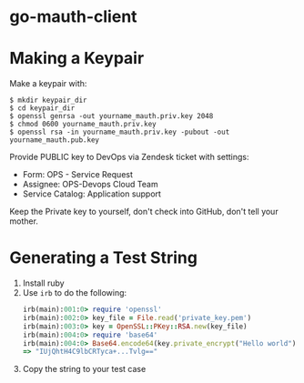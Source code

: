 # go-mauth-client

Making a Keypair
=================

Make a keypair with:

    $ mkdir keypair_dir
    $ cd keypair_dir
    $ openssl genrsa -out yourname_mauth.priv.key 2048
    $ chmod 0600 yourname_mauth.priv.key
    $ openssl rsa -in yourname_mauth.priv.key -pubout -out yourname_mauth.pub.key

Provide PUBLIC key to DevOps via Zendesk ticket with settings:

   * Form: OPS - Service Request
   * Assignee: OPS-Devops Cloud Team
   * Service Catalog: Application support

Keep the Private key to yourself, don't check into GitHub, don't tell your mother.

Generating a Test String
========================

1. Install ruby
2. Use `irb` to do the following:
   ```ruby
   irb(main):001:0> require 'openssl'
   irb(main):002:0> key_file = File.read('private_key.pem')
   irb(main):003:0> key = OpenSSL::PKey::RSA.new(key_file)
   irb(main):004:0> require 'base64'
   irb(main):004:0> Base64.encode64(key.private_encrypt("Hello world")).delete('\n')
   => "IUjQhtH4C9lbCRTyca+...Tvlg=="
   ```
3. Copy the string to your test case